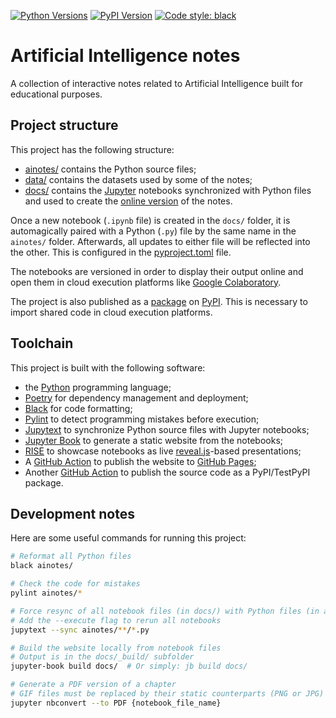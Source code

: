 [![Python Versions](https://img.shields.io/pypi/pyversions/ainotes.svg)](https://pypi.org/project/ainotes)
[![PyPI Version](https://img.shields.io/pypi/v/ainotes.svg)](https://pypi.org/project/ainotes)
[![Code style: black](https://img.shields.io/badge/code%20style-black-000000.svg)](https://github.com/psf/black)

# Artificial Intelligence notes

A collection of interactive notes related to Artificial Intelligence built for educational purposes.

## Project structure

This project has the following structure:

- [ainotes/](ainotes) contains the Python source files;
- [data/](data) contains the datasets used by some of the notes;
- [docs/](docs) contains the [Jupyter](https://jupyter.org/) notebooks synchronized with Python files and used to create the [online version](https://www.bpesquet.fr/ainotes) of the notes.

Once a new notebook (`.ipynb` file) is created in the `docs/` folder, it is automagically paired with a Python (`.py`) file by the same name in the `ainotes/` folder. Afterwards, all updates to either file will be reflected into the other. This is configured in the [pyproject.toml](pyproject.toml) file.

The notebooks are versioned in order to display their output online and open them in cloud execution platforms like [Google Colaboratory](https://colab.research.google.com/).

The project is also published as a [package](https://pypi.org/project/ainotes/) on [PyPI](https://pypi.org). This is necessary to import shared code in cloud execution platforms.

## Toolchain

This project is built with the following software:

- the [Python](https://www.python.org/) programming language;
- [Poetry](https://python-poetry.org/) for dependency management and deployment;
- [Black](https://github.com/psf/black) for code formatting;
- [Pylint](https://github.com/pylint-dev/pylint) to detect programming mistakes before execution;
- [Jupytext](https://jupytext.readthedocs.io) to synchronize Python source files with Jupyter notebooks;
- [Jupyter Book](https://jupyterbook.org) to generate a static website from the notebooks;
- [RISE](https://rise.readthedocs.io) to showcase notebooks as live [reveal.js](https://revealjs.com)-based presentations;
- A [GitHub Action](.github/workflows/deploy-book.yaml) to publish the website to [GitHub Pages](https://pages.github.com/);
- Another [GitHub Action](.github/workflows/publish-package.yaml) to publish the source code as a PyPI/TestPyPI package.

## Development notes

Here are some useful commands for running this project:

```bash
# Reformat all Python files
black ainotes/

# Check the code for mistakes
pylint ainotes/*

# Force resync of all notebook files (in docs/) with Python files (in ainotes/)
# Add the --execute flag to rerun all notebooks
jupytext --sync ainotes/**/*.py

# Build the website locally from notebook files
# Output is in the docs/_build/ subfolder
jupyter-book build docs/  # Or simply: jb build docs/

# Generate a PDF version of a chapter
# GIF files must be replaced by their static counterparts (PNG or JPG) in the notebook before launching this command
jupyter nbconvert --to PDF {notebook_file_name}
```

